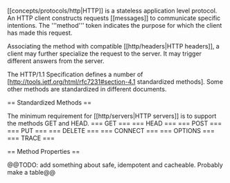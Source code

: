[[concepts/protocols/http|HTTP]] is a stateless application level protocol. An HTTP client constructs requests [[messages]] to communicate specific intentions. The '''method''' token indicates the purpose for which the client has made this request.

Associating the method with compatible [[http/headers|HTTP headers]], a client may further specialize the request to the server. It may trigger different answers from the server.

The HTTP/1.1 Specification defines a number of [http://tools.ietf.org/html/rfc7231#section-4.1 standardized methods]. Some other methods are standardized in different documents.

== Standardized Methods ==

The minimum requirement for [[http/servers|HTTP servers]] is to support the methods GET and HEAD.
=== GET ===
=== HEAD ===
=== POST ===
=== PUT ===
=== DELETE ===
=== CONNECT ===
=== OPTIONS ===
=== TRACE ===

== Method Properties ==

@@TODO: add something about safe, idempotent and cacheable. Probably make a table@@